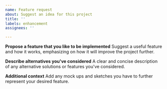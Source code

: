 ```yaml
---
name: Feature request
about: Suggest an idea for this project
title: ''
labels: enhancement
assignees: ''

---
```


**Propose a feature that you like to be implemented**
Suggest a useful feature and how it works, emphasizing on how it will improve the project further.

**Describe alternatives you've considered**
A clear and concise description of any alternative solutions or features you've considered.

**Additional context**
Add any mock ups and sketches you have to further represent your desired feature.

